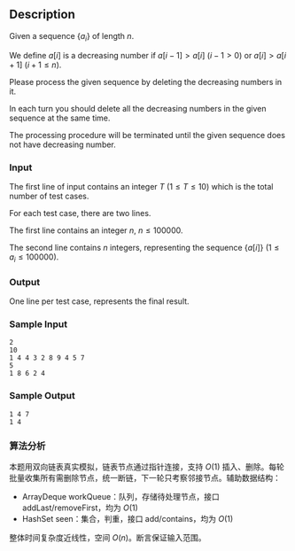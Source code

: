 
## Description

Given a sequence $\{a_i\}$ of length $n$.

We define $a[i]$ is a decreasing number if $a[i-1]>a[i]$ ($i-1 > 0$) or $a[i]>a[i+1]$ ($i+1\leq n$).

Please process the given sequence by deleting the decreasing numbers in it.

In each turn you should delete all the decreasing numbers in the given sequence at the same time.

The processing procedure will be terminated until the given sequence does not have decreasing number.

### Input

The first line of input contains an integer $T$ ($1\leq T\leq 10$) which is the total number of test cases.

For each test case, there are two lines.

The first line contains an integer $n$, $n \leq 100000$.

The second line contains $n$ integers, representing the sequence $\{a[i]\}$ ($1\leq a_i\leq 100000$).

### Output

One line per test case, represents the final result.

### Sample Input

```log
2
10
1 4 4 3 2 8 9 4 5 7
5
1 8 6 2 4
```

### Sample Output

```log
1 4 7
1 4
```

### 算法分析

本题用双向链表真实模拟，链表节点通过指针连接，支持 $O(1)$ 插入、删除。每轮批量收集所有需删除节点，统一断链，下一轮只考察邻接节点。辅助数据结构：

- ArrayDeque<Node> workQueue：队列，存储待处理节点，接口 addLast/removeFirst，均为 $O(1)$
- HashSet<Node> seen：集合，判重，接口 add/contains，均为 $O(1)$

整体时间复杂度近线性，空间 $O(n)$。断言保证输入范围。
